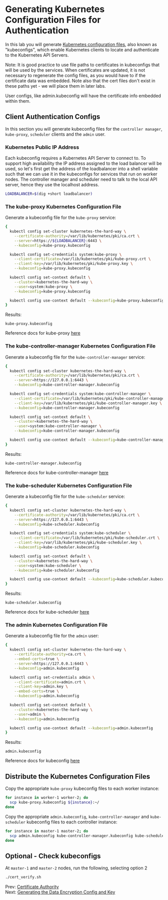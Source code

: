 # Generating Kubernetes Configuration Files for Authentication

In this lab you will generate [Kubernetes configuration files](https://kubernetes.io/docs/concepts/configuration/organize-cluster-access-kubeconfig/), also known as "kubeconfigs", which enable Kubernetes clients to locate and authenticate to the Kubernetes API Servers.

Note: It is good practice to use file paths to certificates in kubeconfigs that will be used by the services. When certificates are updated, it is not necessary to regenerate the config files, as you would have to if the certificate data was embedded. Note also that the cert files don't exist in these paths yet - we will place them in later labs.

User configs, like admin.kubeconfig will have the certificate info embedded within them.

## Client Authentication Configs

In this section you will generate kubeconfig files for the `controller manager`, `kube-proxy`, `scheduler` clients and the `admin` user.

### Kubernetes Public IP Address

Each kubeconfig requires a Kubernetes API Server to connect to. To support high availability the IP address assigned to the load balancer will be used, so let's first get the address of the loadbalancer into a shell variable such that we can use it in the kubeconfigs for services that run on worker nodes. The controller manager and scheduler need to talk to the local API server, hence they use the localhost address.

[//]: # (host:master-1)

```bash
LOADBALANCER=$(dig +short loadbalancer)
```

### The kube-proxy Kubernetes Configuration File

Generate a kubeconfig file for the `kube-proxy` service:

```bash
{
  kubectl config set-cluster kubernetes-the-hard-way \
    --certificate-authority=/var/lib/kubernetes/pki/ca.crt \
    --server=https://${LOADBALANCER}:6443 \
    --kubeconfig=kube-proxy.kubeconfig

  kubectl config set-credentials system:kube-proxy \
    --client-certificate=/var/lib/kubernetes/pki/kube-proxy.crt \
    --client-key=/var/lib/kubernetes/pki/kube-proxy.key \
    --kubeconfig=kube-proxy.kubeconfig

  kubectl config set-context default \
    --cluster=kubernetes-the-hard-way \
    --user=system:kube-proxy \
    --kubeconfig=kube-proxy.kubeconfig

  kubectl config use-context default --kubeconfig=kube-proxy.kubeconfig
}
```

Results:

```
kube-proxy.kubeconfig
```

Reference docs for kube-proxy [here](https://kubernetes.io/docs/reference/command-line-tools-reference/kube-proxy/)

### The kube-controller-manager Kubernetes Configuration File

Generate a kubeconfig file for the `kube-controller-manager` service:

```bash
{
  kubectl config set-cluster kubernetes-the-hard-way \
    --certificate-authority=/var/lib/kubernetes/pki/ca.crt \
    --server=https://127.0.0.1:6443 \
    --kubeconfig=kube-controller-manager.kubeconfig

  kubectl config set-credentials system:kube-controller-manager \
    --client-certificate=/var/lib/kubernetes/pki/kube-controller-manager.crt \
    --client-key=/var/lib/kubernetes/pki/kube-controller-manager.key \
    --kubeconfig=kube-controller-manager.kubeconfig

  kubectl config set-context default \
    --cluster=kubernetes-the-hard-way \
    --user=system:kube-controller-manager \
    --kubeconfig=kube-controller-manager.kubeconfig

  kubectl config use-context default --kubeconfig=kube-controller-manager.kubeconfig
}
```

Results:

```
kube-controller-manager.kubeconfig
```

Reference docs for kube-controller-manager [here](https://kubernetes.io/docs/reference/command-line-tools-reference/kube-controller-manager/)

### The kube-scheduler Kubernetes Configuration File

Generate a kubeconfig file for the `kube-scheduler` service:

```bash
{
  kubectl config set-cluster kubernetes-the-hard-way \
    --certificate-authority=/var/lib/kubernetes/pki/ca.crt \
    --server=https://127.0.0.1:6443 \
    --kubeconfig=kube-scheduler.kubeconfig

  kubectl config set-credentials system:kube-scheduler \
    --client-certificate=/var/lib/kubernetes/pki/kube-scheduler.crt \
    --client-key=/var/lib/kubernetes/pki/kube-scheduler.key \
    --kubeconfig=kube-scheduler.kubeconfig

  kubectl config set-context default \
    --cluster=kubernetes-the-hard-way \
    --user=system:kube-scheduler \
    --kubeconfig=kube-scheduler.kubeconfig

  kubectl config use-context default --kubeconfig=kube-scheduler.kubeconfig
}
```

Results:

```
kube-scheduler.kubeconfig
```

Reference docs for kube-scheduler [here](https://kubernetes.io/docs/reference/command-line-tools-reference/kube-scheduler/)

### The admin Kubernetes Configuration File

Generate a kubeconfig file for the `admin` user:

```bash
{
  kubectl config set-cluster kubernetes-the-hard-way \
    --certificate-authority=ca.crt \
    --embed-certs=true \
    --server=https://127.0.0.1:6443 \
    --kubeconfig=admin.kubeconfig

  kubectl config set-credentials admin \
    --client-certificate=admin.crt \
    --client-key=admin.key \
    --embed-certs=true \
    --kubeconfig=admin.kubeconfig

  kubectl config set-context default \
    --cluster=kubernetes-the-hard-way \
    --user=admin \
    --kubeconfig=admin.kubeconfig

  kubectl config use-context default --kubeconfig=admin.kubeconfig
}
```

Results:

```
admin.kubeconfig
```

Reference docs for kubeconfig [here](https://kubernetes.io/docs/tasks/access-application-cluster/configure-access-multiple-clusters/)

##

## Distribute the Kubernetes Configuration Files

Copy the appropriate `kube-proxy` kubeconfig files to each worker instance:

```bash
for instance in worker-1 worker-2; do
  scp kube-proxy.kubeconfig ${instance}:~/
done
```

Copy the appropriate `admin.kubeconfig`, `kube-controller-manager` and `kube-scheduler` kubeconfig files to each controller instance:

```bash
for instance in master-1 master-2; do
  scp admin.kubeconfig kube-controller-manager.kubeconfig kube-scheduler.kubeconfig ${instance}:~/
done
```

## Optional - Check kubeconfigs

At `master-1` and `master-2` nodes, run the following, selecting option 2

```bash
./cert_verify.sh
```


Prev: [Certificate Authority](04-certificate-authority.md)<br>
Next: [Generating the Data Encryption Config and Key](06-data-encryption-keys.md)
